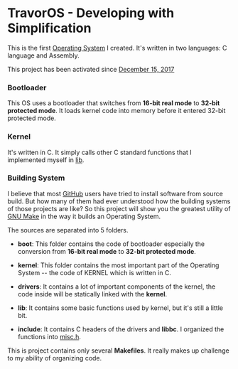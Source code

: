 # TravorOS - Developing with Simplification

This is the first [Operating System](https://en.wikipedia.org/wiki/Operating_System "Operating System Definition") I created. It's written in two languages: C language and Assembly.

This project has been activated since [December 15, 2017](https://github.com/TravorLZH/TravorOS/blob/master/ChangeLog.md#01-r0-2017-12-15)

### Bootloader

This OS uses a bootloader that switches from **16-bit real mode** to **32-bit protected mode**. It loads kernel code into memory before it entered 32-bit protected mode.

### Kernel

It's written in C. It simply calls other C standard functions that I implemented myself in [lib](https://github.com/TravorLZH/TravorOS/tree/master/lib).

### Building System

I believe that most [GitHub](https://github.com) users have tried to install software from source build. But how many of them had ever understood how the building systems of those projects are like? So this project will show you the greatest utility of [GNU Make](https://www.gnu.org/software/make "GNU Make Homepage") in the way it builds an Operating System.

The sources are separated into 5 folders.

- **boot**: This folder contains the code of bootloader especially the conversion from **16-bit real mode** to **32-bit protected mode**.

- **kernel**: This folder contains the most important part of the Operating System -- the code of KERNEL which is written in C.

- **drivers**: It contains a lot of important components of the kernel, the code inside will be statically linked with the **kernel**.

- **lib**: It contains some basic functions used by kernel, but it's still a little bit.

- **include**: It contains C headers of the drivers and **libbc**. I organized the functions into [misc.h](https://github.com/TravorLZH/TravorOS/blob/master/include/misc.h).

This is project contains only several **Makefiles**. It really makes up challenge to my ability of organizing code.
